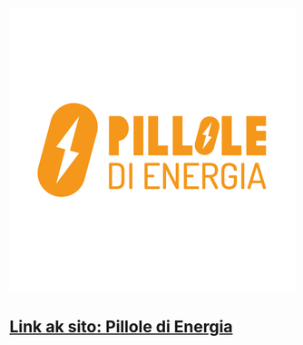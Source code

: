 ![Pillole di Energia Logo](/static/logo-pillole-di-energia.png)

# [Link ak sito: Pillole di Energia](https://www.pilloledienergia.com/)
